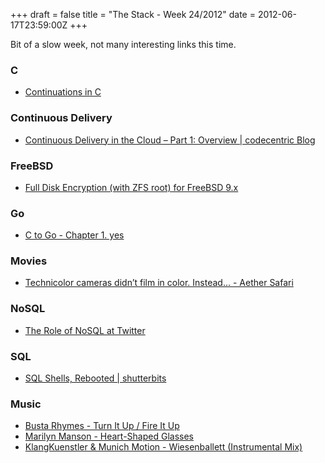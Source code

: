 +++
draft = false
title = "The Stack - Week 24/2012"
date = 2012-06-17T23:59:00Z
+++



Bit of a slow week, not many interesting links this time.


### C

 - [Continuations in C][contc]

[contc]: http://homepage.mac.com/sigfpe/Computing/continuations.html#5

### Continuous Delivery

 - [Continuous Delivery in the Cloud – Part 1: Overview | codecentric Blog][continuousdeliveryinthecloudpart1overviewcodecentricblog]

[continuousdeliveryinthecloudpart1overviewcodecentricblog]: http://blog.codecentric.de/en/2012/04/continuous-delivery-in-the-cloud-part1-overview/

### FreeBSD

 - [Full Disk Encryption (with ZFS root) for FreeBSD 9.x][fulldiskencryptionwithzfsrootforfreebsd9xdansblog]

[fulldiskencryptionwithzfsrootforfreebsd9xdansblog]: https://www.dan.me.uk/blog/2012/05/06/full-disk-encryption-with-zfs-root-for-freebsd-9-x/

### Go

 - [C to Go - Chapter 1. yes][ctogochapter1yes]

[ctogochapter1yes]: http://crypto.stanford.edu/~blynn/c2go/ch01.html

### Movies

 - [Technicolor cameras didn’t film in color. Instead... - Aether Safari][technicolorcamerasdidntfilmincolorinsteadaethersafari]

[technicolorcamerasdidntfilmincolorinsteadaethersafari]: http://aethersafari.tumblr.com/post/25292887321/technicolor-cameras-didnt-film-in-color-instead

### NoSQL

 - [The Role of NoSQL at Twitter][theroleofnosqlattwitterarchitectszone]

[theroleofnosqlattwitterarchitectszone]: http://architects.dzone.com/articles/role-nosql-twitter

### SQL

 - [SQL Shells, Rebooted | shutterbits][sqlshellsrebootedshutterbits]

[sqlshellsrebootedshutterbits]: http://bits.shutterstock.com/?p=203

### Music

 - [Busta Rhymes - Turn It Up / Fire It Up](https://www.youtube.com/watch?v=65qZhrwAJYo)
 - [Marilyn Manson - Heart-Shaped Glasses](https://www.youtube.com/watch?v=2nyA5B1JVUY)
 - [KlangKuenstler &amp; Munich Motion - Wiesenballett (Instrumental Mix)](http://soundcloud.com/klangkuenstler/klangkuenstler-munich-motion)